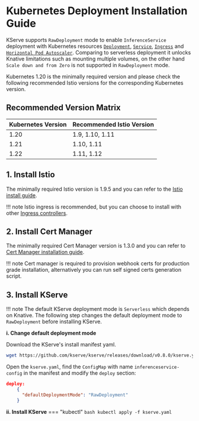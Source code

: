 # Kubernetes Deployment Installation Guide
KServe supports `RawDeployment` mode to enable `InferenceService` deployment with Kubernetes resources [`Deployment`](https://kubernetes.io/docs/concepts/workloads/controllers/deployment), [`Service`](https://kubernetes.io/docs/concepts/services-networking/service), [`Ingress`](https://kubernetes.io/docs/concepts/services-networking/ingress) and [`Horizontal Pod Autoscaler`](https://kubernetes.io/docs/tasks/run-application/horizontal-pod-autoscale). Comparing to serverless deployment it unlocks Knative limitations such as mounting multiple volumes, on the other hand `Scale down and from Zero` is not supported in `RawDeployment` mode.

Kubernetes 1.20 is the minimally required version and please check the following recommended Istio versions for the corresponding
Kubernetes version.

## Recommended Version Matrix
| Kubernetes Version | Recommended Istio Version   |
| :---------- | :------------ |
| 1.20       | 1.9, 1.10, 1.11   |
| 1.21       | 1.10, 1.11   |
| 1.22       | 1.11, 1.12   |

## 1. Install Istio
The minimally required Istio version is 1.9.5 and you can refer to the [Istio install guide](https://istio.io/latest/docs/setup/install).

!!! note 
    Istio ingress is recommended, but you can choose to install with other [Ingress controllers](https://kubernetes.io/docs/concepts/services-networking/ingress-controllers/).

## 2. Install Cert Manager
The minimally required Cert Manager version is 1.3.0 and you can refer to [Cert Manager installation guide](https://cert-manager.io/docs/installation/).

!!! note
    Cert manager is required to provision webhook certs for production grade installation, alternatively you can run self signed certs generation script.

## 3. Install KServe
!!! note 
    The default KServe deployment mode is `Serverless` which depends on Knative. The following step changes the default deployment mode to `RawDeployment` before installing KServe.

**i. Change default deployment mode**

Download the KServe's install manifest yaml.
```bash
wget https://github.com/kserve/kserve/releases/download/v0.8.0/kserve.yaml
```
Open the `kserve.yaml`, find the `ConfigMap` with name `inferenceservice-config` in the manifest and modify the `deploy` section:
```json
deploy:
    {
      "defaultDeploymentMode": "RawDeployment"
    }
```

**ii. Install KServe**
=== "kubectl"
    ```bash
    kubectl apply -f kserve.yaml
    ```
